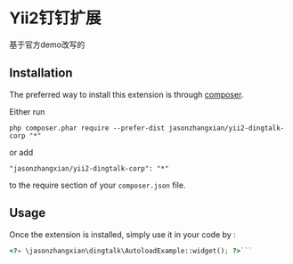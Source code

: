 Yii2钉钉扩展
========
基于官方demo改写的

Installation
------------

The preferred way to install this extension is through [composer](http://getcomposer.org/download/).

Either run

```
php composer.phar require --prefer-dist jasonzhangxian/yii2-dingtalk-corp "*"
```

or add

```
"jasonzhangxian/yii2-dingtalk-corp": "*"
```

to the require section of your `composer.json` file.


Usage
-----

Once the extension is installed, simply use it in your code by  :

```php
<?= \jasonzhangxian\dingtalk\AutoloadExample::widget(); ?>```